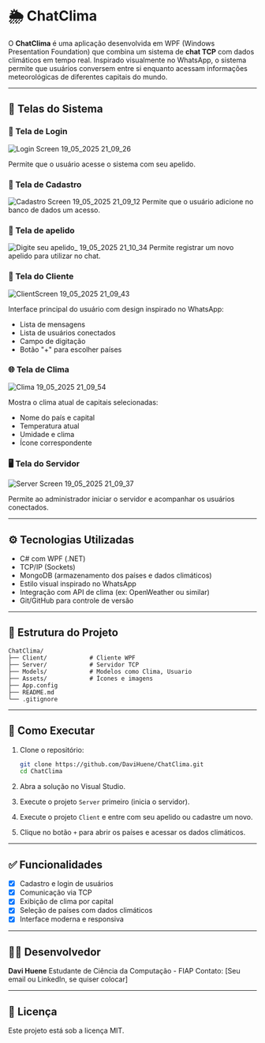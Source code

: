 # 🌦️ ChatClima

O **ChatClima** é uma aplicação desenvolvida em WPF (Windows Presentation Foundation) que combina um sistema de **chat TCP** com dados climáticos em tempo real. Inspirado visualmente no WhatsApp, o sistema permite que usuários conversem entre si enquanto acessam informações meteorológicas de diferentes capitais do mundo.

---

## 📸 Telas do Sistema

### 🔐 Tela de Login
![Login Screen 19_05_2025 21_09_26](https://github.com/user-attachments/assets/32559225-5151-4f35-a627-0381fa5ecb17)

Permite que o usuário acesse o sistema com seu apelido.

### 📝 Tela de Cadastro
![Cadastro Screen 19_05_2025 21_09_12](https://github.com/user-attachments/assets/1750e28b-cd10-4e57-9c89-95c215189b78)
Permite que o usuário adicione no banco de dados um acesso.

### 📝 Tela de apelido
![Digite seu apelido_ 19_05_2025 21_10_34](https://github.com/user-attachments/assets/b51c972e-0776-474a-a0d3-4d0be8047dec)
Permite registrar um novo apelido para utilizar no chat.
### 💬 Tela do Cliente
![ClientScreen 19_05_2025 21_09_43](https://github.com/user-attachments/assets/75b713fb-1395-41e3-afcb-c3f920624e34)

Interface principal do usuário com design inspirado no WhatsApp:

* Lista de mensagens
* Lista de usuários conectados
* Campo de digitação
* Botão "+" para escolher países

### 🌐 Tela de Clima

![Clima 19_05_2025 21_09_54](https://github.com/user-attachments/assets/8a908e10-901e-49e6-9637-415976cb6c66)

Mostra o clima atual de capitais selecionadas:

* Nome do país e capital
* Temperatura atual
* Umidade e clima
* Ícone correspondente

### 🖥️ Tela do Servidor
![Server Screen 19_05_2025 21_09_37](https://github.com/user-attachments/assets/e4f7e73d-c354-466c-99c9-366eda9d5e96)

Permite ao administrador iniciar o servidor e acompanhar os usuários conectados.

---

## ⚙️ Tecnologias Utilizadas

* C# com WPF (.NET)
* TCP/IP (Sockets)
* MongoDB (armazenamento dos países e dados climáticos)
* Estilo visual inspirado no WhatsApp
* Integração com API de clima (ex: OpenWeather ou similar)
* Git/GitHub para controle de versão

---

## 📁 Estrutura do Projeto

```
ChatClima/
├── Client/            # Cliente WPF
├── Server/            # Servidor TCP
├── Models/            # Modelos como Clima, Usuario
├── Assets/            # Ícones e imagens
├── App.config
├── README.md
└── .gitignore
```

---

## 🚀 Como Executar

1. Clone o repositório:

   ```bash
   git clone https://github.com/DaviHuene/ChatClima.git
   cd ChatClima
   ```

2. Abra a solução no Visual Studio.

3. Execute o projeto `Server` primeiro (inicia o servidor).

4. Execute o projeto `Client` e entre com seu apelido ou cadastre um novo.

5. Clique no botão `+` para abrir os países e acessar os dados climáticos.

---

## ✅ Funcionalidades

* [x] Cadastro e login de usuários
* [x] Comunicação via TCP
* [x] Exibição de clima por capital
* [x] Seleção de países com dados climáticos
* [x] Interface moderna e responsiva

---

## 👨‍💻 Desenvolvedor

**Davi Huene**
Estudante de Ciência da Computação - FIAP
Contato: \[Seu email ou LinkedIn, se quiser colocar]

---

## 📜 Licença

Este projeto está sob a licença MIT.
